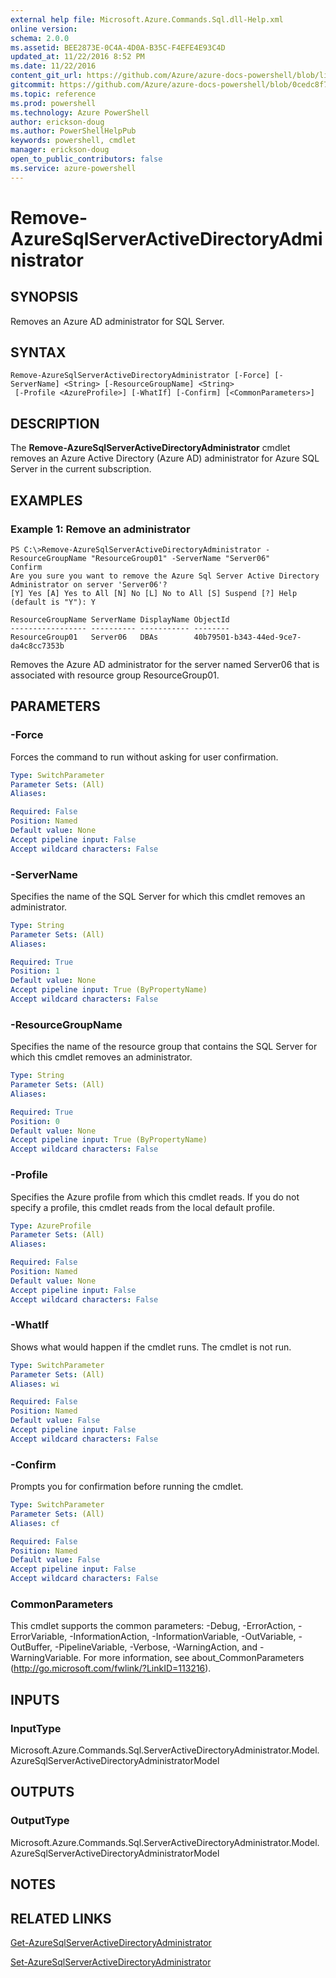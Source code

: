 ```yaml
---
external help file: Microsoft.Azure.Commands.Sql.dll-Help.xml
online version: 
schema: 2.0.0
ms.assetid: BEE2873E-0C4A-4D0A-B35C-F4EFE4E93C4D
updated_at: 11/22/2016 8:52 PM
ms.date: 11/22/2016
content_git_url: https://github.com/Azure/azure-docs-powershell/blob/live/azureps-cmdlets-docs/ResourceManager/AzureRM.Sql/v0.9.8/Remove-AzureSqlServerActiveDirectoryAdministrator.md
gitcommit: https://github.com/Azure/azure-docs-powershell/blob/0cedc8f73bc96cf5ac4c69144e17b3de601fd3cc/azureps-cmdlets-docs/ResourceManager/AzureRM.Sql/v0.9.8/Remove-AzureSqlServerActiveDirectoryAdministrator.md
ms.topic: reference
ms.prod: powershell
ms.technology: Azure PowerShell
author: erickson-doug
ms.author: PowerShellHelpPub
keywords: powershell, cmdlet
manager: erickson-doug
open_to_public_contributors: false
ms.service: azure-powershell
---
```


# Remove-AzureSqlServerActiveDirectoryAdministrator

## SYNOPSIS
Removes an Azure AD administrator for SQL Server.

## SYNTAX

```
Remove-AzureSqlServerActiveDirectoryAdministrator [-Force] [-ServerName] <String> [-ResourceGroupName] <String>
 [-Profile <AzureProfile>] [-WhatIf] [-Confirm] [<CommonParameters>]
```

## DESCRIPTION
The **Remove-AzureSqlServerActiveDirectoryAdministrator** cmdlet removes an Azure Active Directory (Azure AD) administrator for Azure SQL Server in the current subscription.

## EXAMPLES

### Example 1: Remove an administrator
```
PS C:\>Remove-AzureSqlServerActiveDirectoryAdministrator -ResourceGroupName "ResourceGroup01" -ServerName "Server06"
Confirm 
Are you sure you want to remove the Azure Sql Server Active Directory Administrator on server 'Server06'? 
[Y] Yes [A] Yes to All [N] No [L] No to All [S] Suspend [?] Help (default is "Y"): Y 

ResourceGroupName ServerName DisplayName ObjectId 
----------------- ---------- ----------- -------- 
ResourceGroup01   Server06   DBAs        40b79501-b343-44ed-9ce7-da4c8cc7353b
```

Removes the Azure AD administrator for the server named Server06 that is associated with resource group ResourceGroup01.

## PARAMETERS

### -Force
Forces the command to run without asking for user confirmation.

```yaml
Type: SwitchParameter
Parameter Sets: (All)
Aliases: 

Required: False
Position: Named
Default value: None
Accept pipeline input: False
Accept wildcard characters: False
```

### -ServerName
Specifies the name of the SQL Server for which this cmdlet removes an administrator.

```yaml
Type: String
Parameter Sets: (All)
Aliases: 

Required: True
Position: 1
Default value: None
Accept pipeline input: True (ByPropertyName)
Accept wildcard characters: False
```

### -ResourceGroupName
Specifies the name of the resource group that contains the SQL Server for which this cmdlet removes an administrator.

```yaml
Type: String
Parameter Sets: (All)
Aliases: 

Required: True
Position: 0
Default value: None
Accept pipeline input: True (ByPropertyName)
Accept wildcard characters: False
```

### -Profile
Specifies the Azure profile from which this cmdlet reads.
If you do not specify a profile, this cmdlet reads from the local default profile.

```yaml
Type: AzureProfile
Parameter Sets: (All)
Aliases: 

Required: False
Position: Named
Default value: None
Accept pipeline input: False
Accept wildcard characters: False
```

### -WhatIf
Shows what would happen if the cmdlet runs.
The cmdlet is not run.

```yaml
Type: SwitchParameter
Parameter Sets: (All)
Aliases: wi

Required: False
Position: Named
Default value: False
Accept pipeline input: False
Accept wildcard characters: False
```

### -Confirm
Prompts you for confirmation before running the cmdlet.

```yaml
Type: SwitchParameter
Parameter Sets: (All)
Aliases: cf

Required: False
Position: Named
Default value: False
Accept pipeline input: False
Accept wildcard characters: False
```

### CommonParameters
This cmdlet supports the common parameters: -Debug, -ErrorAction, -ErrorVariable, -InformationAction, -InformationVariable, -OutVariable, -OutBuffer, -PipelineVariable, -Verbose, -WarningAction, and -WarningVariable. For more information, see about_CommonParameters (http://go.microsoft.com/fwlink/?LinkID=113216).

## INPUTS

### InputType
Microsoft.Azure.Commands.Sql.ServerActiveDirectoryAdministrator.Model.AzureSqlServerActiveDirectoryAdministratorModel

## OUTPUTS

### OutputType
Microsoft.Azure.Commands.Sql.ServerActiveDirectoryAdministrator.Model.AzureSqlServerActiveDirectoryAdministratorModel

## NOTES

## RELATED LINKS

[Get-AzureSqlServerActiveDirectoryAdministrator](xref:ResourceManager/AzureRM.Sql/v0.9.8/Get-AzureSqlServerActiveDirectoryAdministrator.md)

[Set-AzureSqlServerActiveDirectoryAdministrator](xref:ResourceManager/AzureRM.Sql/v0.9.8/Set-AzureSqlServerActiveDirectoryAdministrator.md)


